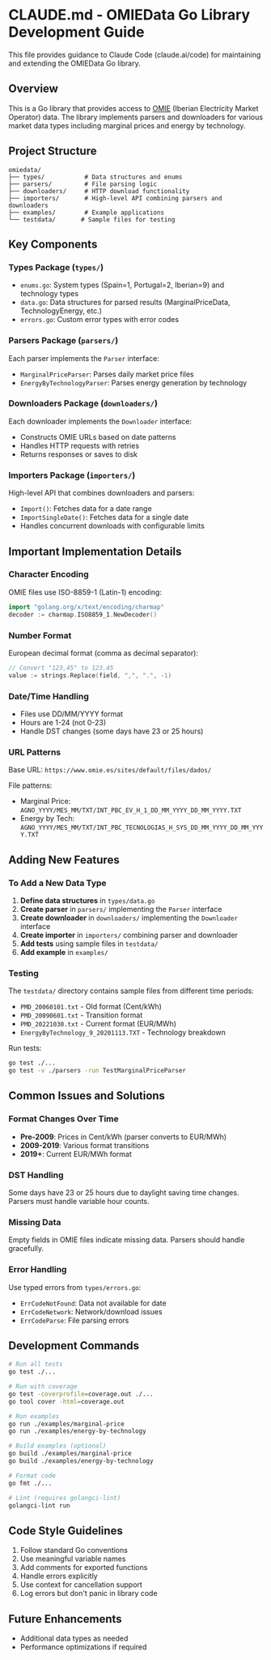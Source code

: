 # CLAUDE.md - OMIEData Go Library Development Guide

This file provides guidance to Claude Code (claude.ai/code) for maintaining and extending the OMIEData Go library.

## Overview

This is a Go library that provides access to [OMIE](https://www.omie.es/) (Iberian Electricity Market Operator) data. The library implements parsers and downloaders for various market data types including marginal prices and energy by technology.

## Project Structure

```
omiedata/
├── types/           # Data structures and enums
├── parsers/         # File parsing logic
├── downloaders/     # HTTP download functionality
├── importers/       # High-level API combining parsers and downloaders
├── examples/        # Example applications
└── testdata/       # Sample files for testing
```

## Key Components

### Types Package (`types/`)
- `enums.go`: System types (Spain=1, Portugal=2, Iberian=9) and technology types
- `data.go`: Data structures for parsed results (MarginalPriceData, TechnologyEnergy, etc.)
- `errors.go`: Custom error types with error codes

### Parsers Package (`parsers/`)
Each parser implements the `Parser` interface:
- `MarginalPriceParser`: Parses daily market price files
- `EnergyByTechnologyParser`: Parses energy generation by technology

### Downloaders Package (`downloaders/`)
Each downloader implements the `Downloader` interface:
- Constructs OMIE URLs based on date patterns
- Handles HTTP requests with retries
- Returns responses or saves to disk

### Importers Package (`importers/`)
High-level API that combines downloaders and parsers:
- `Import()`: Fetches data for a date range
- `ImportSingleDate()`: Fetches data for a single date
- Handles concurrent downloads with configurable limits

## Important Implementation Details

### Character Encoding
OMIE files use ISO-8859-1 (Latin-1) encoding:
```go
import "golang.org/x/text/encoding/charmap"
decoder := charmap.ISO8859_1.NewDecoder()
```

### Number Format
European decimal format (comma as decimal separator):
```go
// Convert "123,45" to 123.45
value := strings.Replace(field, ",", ".", -1)
```

### Date/Time Handling
- Files use DD/MM/YYYY format
- Hours are 1-24 (not 0-23)
- Handle DST changes (some days have 23 or 25 hours)

### URL Patterns
Base URL: `https://www.omie.es/sites/default/files/dados/`

File patterns:
- Marginal Price: `AGNO_YYYY/MES_MM/TXT/INT_PBC_EV_H_1_DD_MM_YYYY_DD_MM_YYYY.TXT`
- Energy by Tech: `AGNO_YYYY/MES_MM/TXT/INT_PBC_TECNOLOGIAS_H_SYS_DD_MM_YYYY_DD_MM_YYYY.TXT`

## Adding New Features

### To Add a New Data Type

1. **Define data structures** in `types/data.go`
2. **Create parser** in `parsers/` implementing the `Parser` interface
3. **Create downloader** in `downloaders/` implementing the `Downloader` interface
4. **Create importer** in `importers/` combining parser and downloader
5. **Add tests** using sample files in `testdata/`
6. **Add example** in `examples/`

### Testing

The `testdata/` directory contains sample files from different time periods:
- `PMD_20060101.txt` - Old format (Cent/kWh)
- `PMD_20090601.txt` - Transition format
- `PMD_20221030.txt` - Current format (EUR/MWh)
- `EnergyByTechnology_9_20201113.TXT` - Technology breakdown

Run tests:
```bash
go test ./...
go test -v ./parsers -run TestMarginalPriceParser
```

## Common Issues and Solutions

### Format Changes Over Time
- **Pre-2009**: Prices in Cent/kWh (parser converts to EUR/MWh)
- **2009-2019**: Various format transitions
- **2019+**: Current EUR/MWh format

### DST Handling
Some days have 23 or 25 hours due to daylight saving time changes. Parsers must handle variable hour counts.

### Missing Data
Empty fields in OMIE files indicate missing data. Parsers should handle gracefully.

### Error Handling
Use typed errors from `types/errors.go`:
- `ErrCodeNotFound`: Data not available for date
- `ErrCodeNetwork`: Network/download issues
- `ErrCodeParse`: File parsing errors

## Development Commands

```bash
# Run all tests
go test ./...

# Run with coverage
go test -coverprofile=coverage.out ./...
go tool cover -html=coverage.out

# Run examples
go run ./examples/marginal-price
go run ./examples/energy-by-technology

# Build examples (optional)
go build ./examples/marginal-price
go build ./examples/energy-by-technology

# Format code
go fmt ./...

# Lint (requires golangci-lint)
golangci-lint run
```

## Code Style Guidelines

1. Follow standard Go conventions
2. Use meaningful variable names
3. Add comments for exported functions
4. Handle errors explicitly
5. Use context for cancellation support
6. Log errors but don't panic in library code

## Future Enhancements

- Additional data types as needed
- Performance optimizations if required